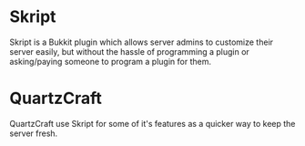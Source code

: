 # Skript
Skript is a Bukkit plugin which allows server admins to customize their server easily, but without the hassle of programming a plugin or asking/paying someone to program a plugin for them.

# QuartzCraft
QuartzCraft use Skript for some of it's features as a quicker way to keep the server fresh.
